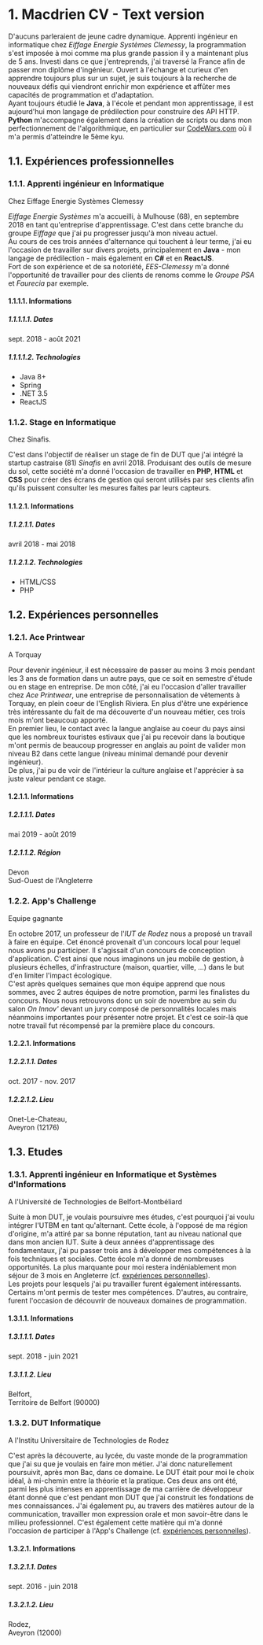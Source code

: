 # 1. Macdrien CV - Text version

D'aucuns parleraient de jeune cadre dynamique. Apprenti ingénieur en informatique chez *Eiffage Energie Systèmes Clemessy*, la programmation s'est imposée à moi comme ma plus grande passion il y a maintenant plus de 5 ans. Investi dans ce que j'entreprends, j'ai traversé la France afin de passer mon diplôme d'ingénieur. Ouvert à l'échange et curieux d'en apprendre toujours plus sur un sujet, je suis toujours à la recherche de nouveaux défis qui viendront enrichir mon expérience et affûter mes capacités de programmation et d'adaptation.  
Ayant toujours étudié le **Java**, à l'école et pendant mon apprentissage, il est aujourd'hui mon langage de prédilection pour construire des API HTTP.  
**Python** m'accompagne également dans la création de scripts ou dans mon perfectionnement de l'algorithmique, en particulier sur [CodeWars.com](https://www.codewars.com/users/macdrien) où il m'a permis d'atteindre le 5ème kyu.

## 1.1. Expériences professionnelles

### 1.1.1. Apprenti ingénieur en Informatique

Chez Eiffage Energie Systèmes Clemessy

*Eiffage Energie Systèmes* m'a accueilli, à Mulhouse (68), en septembre 2018 en tant qu'entreprise d'apprentissage. C'est dans cette branche du groupe *Eiffage* que j'ai pu progresser jusqu'à mon niveau actuel.  
Au cours de ces trois années d'alternance qui touchent à leur terme, j'ai eu l'occasion de travailler sur divers projets, principalement en **Java** - mon langage de prédilection - mais également en **C#** et en **ReactJS**.  
Fort de son expérience et de sa notoriété, *EES-Clemessy* m'a donné l'opportunité de travailler pour des clients de renoms comme le *Groupe PSA* et *Faurecia* par exemple.

#### 1.1.1.1. Informations

##### 1.1.1.1.1. Dates

sept. 2018 - août 2021

##### 1.1.1.1.2. Technologies

- Java 8+
- Spring
- .NET 3.5
- ReactJS

### 1.1.2. Stage en Informatique

Chez Sinafis.

C'est dans l'objectif de réaliser un stage de fin de DUT que j'ai intégré la startup castraise (81) *Sinafis* en avril 2018.
Produisant des outils de mesure du sol, cette société m'a donné l'occasion de travailler en **PHP**, **HTML** et **CSS** pour créer des écrans de gestion qui seront utilisés par ses clients afin qu'ils puissent consulter les mesures faites par leurs capteurs.

#### 1.1.2.1. Informations

##### 1.1.2.1.1. Dates

avril 2018 - mai 2018

##### 1.1.2.1.2. Technologies

- HTML/CSS
- PHP

## 1.2. Expériences personnelles

### 1.2.1. Ace Printwear

A Torquay

Pour devenir ingénieur, il est nécessaire de passer au moins 3 mois pendant les 3 ans de formation dans un autre pays, que ce soit en semestre d'étude ou en stage en entreprise. De mon côté, j'ai eu l'occasion d'aller travailler chez *Ace Printwear*, une entreprise de personnalisation de vêtements à Torquay, en plein coeur de l'English Riviera. En plus d'être une expérience très intéressante du fait de ma découverte d'un nouveau métier, ces trois mois m'ont beaucoup apporté.  
En premier lieu, le contact avec la langue anglaise au coeur du pays ainsi que les nombreux touristes estivaux que j'ai pu recevoir dans la boutique m'ont permis de beaucoup progresser en anglais au point de valider mon niveau B2 dans cette langue (niveau minimal demandé pour devenir ingénieur).  
De plus, j'ai pu de voir de l'intérieur la culture anglaise et l'apprécier à sa juste valeur pendant ce stage.

#### 1.2.1.1. Informations

##### 1.2.1.1.1. Dates

mai 2019 - août 2019

##### 1.2.1.1.2. Région

Devon  
Sud-Ouest de l'Angleterre

### 1.2.2. App's Challenge

Equipe gagnante

En octobre 2017, un professeur de l'*IUT de Rodez* nous a proposé un travail à faire en équipe. Cet énoncé provenait d'un concours local pour lequel nous avons pu participer. Il s'agissait d'un concours de conception d'application. C'est ainsi que nous imaginons un jeu mobile de gestion, à plusieurs échelles, d'infrastructure (maison, quartier, ville, ...) dans le but d'en limiter l'impact écologique.  
C'est après quelques semaines que mon équipe apprend que nous sommes, avec 2 autres équipes de notre promotion, parmi les finalistes du concours. Nous nous retrouvons donc un soir de novembre au sein du salon *On Innov'* devant un jury composé de personnalités locales mais néanmoins importantes pour présenter notre projet. Et c'est ce soir-là que notre travail fut récompensé par la première place du concours.

#### 1.2.2.1. Informations

##### 1.2.2.1.1. Dates

oct. 2017 - nov. 2017

##### 1.2.2.1.2. Lieu

Onet-Le-Chateau,  
Aveyron (12176)

## 1.3. Etudes

### 1.3.1. Apprenti ingénieur en Informatique et Systèmes d'Informations

A l'Université de Technologies de Belfort-Montbéliard

Suite à mon DUT, je voulais poursuivre mes études, c'est pourquoi j'ai voulu intégrer l'UTBM en tant qu'alternant. Cette école, à l'opposé de ma région d'origine, m'a attiré par sa bonne réputation, tant au niveau national que dans mon ancien IUT. Suite à deux années d'apprentissage des fondamentaux, j'ai pu passer trois ans à développer mes compétences à la fois techniques et sociales. Cette école m'a donné de nombreuses opportunités. La plus marquante pour moi restera indéniablement mon séjour de 3 mois en Angleterre (cf. [expériences personnelles](#expePerso)).  
Les projets pour lesquels j'ai pu travailler furent également intéressants. Certains m'ont permis de tester mes compétences. D'autres, au contraire, furent l'occasion de découvrir de nouveaux domaines de programmation.

#### 1.3.1.1. Informations

##### 1.3.1.1.1. Dates

sept. 2018 - juin 2021

##### 1.3.1.1.2. Lieu

Belfort,  
Territoire de Belfort (90000)

### 1.3.2. DUT Informatique

A l'Institu Universitaire de Technologies de Rodez

C'est après la découverte, au lycée, du vaste monde de la programmation que j'ai su que je voulais en faire mon métier. J'ai donc naturellement poursuivit, après mon Bac, dans ce domaine. Le DUT était pour moi le choix idéal, à mi-chemin entre la théorie et la pratique. Ces deux ans ont été, parmi les plus intenses en apprentissage de ma carrière de développeur étant donné que c'est pendant mon DUT que j'ai construit les fondations de mes connaissances. J'ai également pu, au travers des matières autour de la communication, travailler mon expression orale et mon savoir-être dans le milieu professionnel. C'est également cette matière qui m'a donné l'occasion de participer à l'App's Challenge (cf. [expériences personnelles](#expePerso)).

#### 1.3.2.1. Informations

##### 1.3.2.1.1. Dates

sept. 2016 - juin 2018

##### 1.3.2.1.2. Lieu

Rodez,  
Aveyron (12000)
